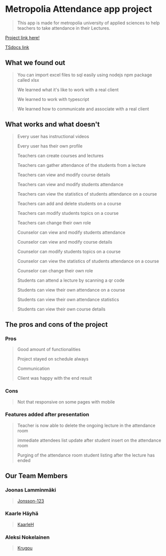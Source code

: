# Metropolia Attendance app project

> This app is made for metropolia university of applied sciences to help teachers to take attendance in their Lectures.

[Project link here!](https://JakSec.northeurope.cloudapp.azure.com/)

[TSdocs link](https://krugou.github.io/JakSurveillance/)

## What we found out

<!-- Write about what you found out here -->

> You can import excel files to sql easily using nodejs npm package called xlsx
>
> We learned what it's like to work with a real client
>
> We learned to work with typescript
>
> We learned how to communicate and associate with a real client

## What works and what doesn't

<!-- Write about what works and what doesn't here -->

> Every user has instructional videos
>
> Every user has their own profile
>
> Teachers can create courses and lectures
>
> Teachers can gather attendance of the students from a lecture
>
> Teachers can view and modify course details
>
> Teachers can view and modify students attendance
>
> Teachers can view the statistics of students attendance on a course
>
> Teachers can add and delete students on a course
>
> Teachers can modify students topics on a course
>
> Teachers can change their own role
>
> Counselor can view and modify students attendance
>
> Counselor can view and modify course details
>
> Counselor can modify students topics on a course
>
> Counselor can view the statistics of students attendance on a course
>
> Counselor can change their own role
>
> Students can attend a lecture by scanning a qr code
>
> Students can view their own attendance on a course
>
> Students can view their own attendance statistics
>
> Students can view their own course details

## The pros and cons of the project

<!-- Write about the pros and cons here -->

### Pros

> Good amount of functionalities
>
> Project stayed on schedule always
>
> Communication
>
> Client was happy with the end result

### Cons

> Not that responsive on some pages with mobile

### Features added after presentation

> Teacher is now able to delete the ongoing lecture in the attendance room
>
> immediate attendees list update after student insert on the attendance room
>
> Purging of the attendance room student listing after the lecture has ended

## Our Team Members

### Joonas Lamminmäki

> [Jonsson-123](https://github.com/Jonsson-123)

### Kaarle Häyhä

> [KaarleH](https://github.com/KaarleH)

### Aleksi Nokelainen

> [Krugou](https://github.com/Krugou)

